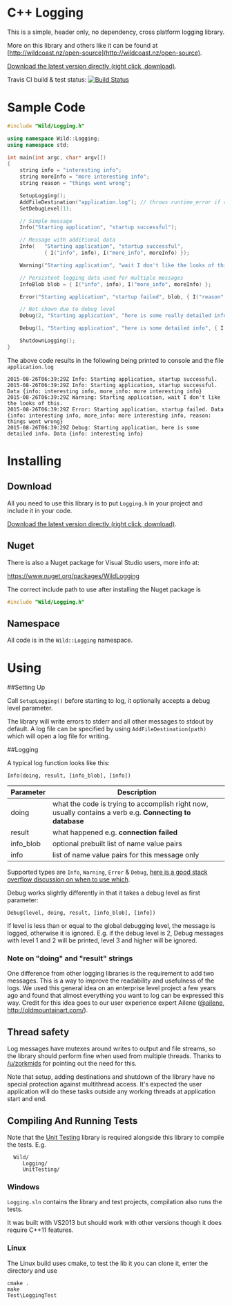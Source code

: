 # C++ Logging

This is a simple, header only, no dependency, cross platform logging library.

More on this library and others like it can be found at [http://wildcoast.nz/open-source](http://wildcoast.nz/open-source).

[Download the latest version directly (right click, download)](https://raw.githubusercontent.com/WildCoastSolutions/Logging/master/Logging.h).

Travis CI build & test status: [![Build Status](https://api.travis-ci.org/WildCoastSolutions/Logging.svg?branch=master)](https://travis-ci.org/WildCoastSolutions/Logging)

# Sample Code

```C++
#include "Wild/Logging.h"

using namespace Wild::Logging;
using namespace std;

int main(int argc, char* argv[])
{
    string info = "interesting info";
    string moreInfo = "more interesting info";
    string reason = "things went wrong";

    SetupLogging();
    AddFileDestination("application.log"); // throws runtime_error if can't open
    SetDebugLevel(1);

    // Simple message
    Info("Starting application", "startup successful");

    // Message with additional data
    Info(   "Starting application", "startup successful",
            { I("info", info), I("more_info", moreInfo) });

    Warning("Starting application", "wait I don't like the looks of this");

    // Persistent logging data used for multiple messages
    InfoBlob blob = { I("info", info), I("more_info", moreInfo) };

    Error("Starting application", "startup failed", blob, { I("reason", reason) });

    // Not shown due to debug level
    Debug(2, "Starting application", "here is some really detailed info", blob);

    Debug(1, "Starting application", "here is some detailed info", { I("info", info) });

    ShutdownLogging();
}

```

The above code results in the following being printed to console and the file ```application.log```

```
2015-08-26T06:39:29Z Info: Starting application, startup successful.
2015-08-26T06:39:29Z Info: Starting application, startup successful. Data {info: interesting info, more_info: more interesting info}
2015-08-26T06:39:29Z Warning: Starting application, wait I don't like the looks of this.
2015-08-26T06:39:29Z Error: Starting application, startup failed. Data {info: interesting info, more_info: more interesting info, reason: things went wrong}
2015-08-26T06:39:29Z Debug: Starting application, here is some detailed info. Data {info: interesting info}
```

# Installing

## Download

All you need to use this library is to put ```Logging.h``` in your project and include it in your code.

[Download the latest version directly (right click, download)](https://raw.githubusercontent.com/WildCoastSolutions/Logging/master/Logging.h).

## Nuget

There is also a Nuget package for Visual Studio users, more info at:

https://www.nuget.org/packages/WildLogging

The correct include path to use after installing the Nuget package is

```C++
#include "Wild/Logging.h"
```

## Namespace

All code is in the `Wild::Logging` namespace.

# Using

##Setting Up

Call ```SetupLogging()``` before starting to log, it optionally accepts a debug level parameter.

The library will write errors to stderr and all other messages to stdout by default. A log file can be specified by using ```AddFileDestination(path)``` which will open a log file for writing.

##Logging

A typical log function looks like this:

`Info(doing, result, [info_blob], [info])`

Parameter  | Description
------------- | -------------
doing  | what the code is trying to accomplish right now, usually contains a verb e.g. **Connecting to database**
result | what happened e.g. **connection failed**
info_blob | optional prebuilt list of name value pairs
info | list of name value pairs for this message only

Supported types are `Info`, `Warning`, `Error` & `Debug`, [here is a good stack overflow discussion on when to use which](http://stackoverflow.com/questions/7839565/logging-levels-logback-rule-of-thumb-to-assign-log-levels).

Debug works slightly differently in that it takes a debug level as first parameter:

`Debug(level, doing, result, [info_blob], [info])`

If level is less than or equal to the global debugging level, the message is logged, otherwise it is ignored. E.g. if the debug level is 2, Debug messages with level 1 and 2 will be printed, level 3 and higher will be ignored.

### Note on "doing" and "result" strings

One difference from other logging libraries is the requirement to add two messages. This is a way to improve the readability and usefulness of the logs. We used this general idea on an enterprise level project a few years ago and found that almost everything you want to log can be expressed this way. Credit for this idea goes to our user experience expert Ailene ([@ailene](https://github.com/ailene), http://oldmountainart.com/).

## Thread safety

Log messages have mutexes around writes to output and file streams, so the library should perform fine when used from multiple threads. Thanks to [/u/zorkmids](https://www.reddit.com/user/zorkmids) for pointing out the need for this.

Note that setup, adding destinations and shutdown of the library have no special protection against multithread access. It's expected the user application will do these tasks outside any working threads at application start and end.

## Compiling And Running Tests

Note that the [Unit Testing](https://github.com/WildCoastSolutions/UnitTesting) library is required alongside this library to compile the tests. E.g.

```
  Wild/
     Logging/
     UnitTesting/
```

### Windows

`Logging.sln` contains the library and test projects, compilation also runs the tests.

It was built with VS2013 but should work with other versions though it does require C++11 features.

### Linux

The Linux build uses cmake, to test the lib it you can clone it, enter the directory and use

```
cmake .
make
Test\LoggingTest
```

